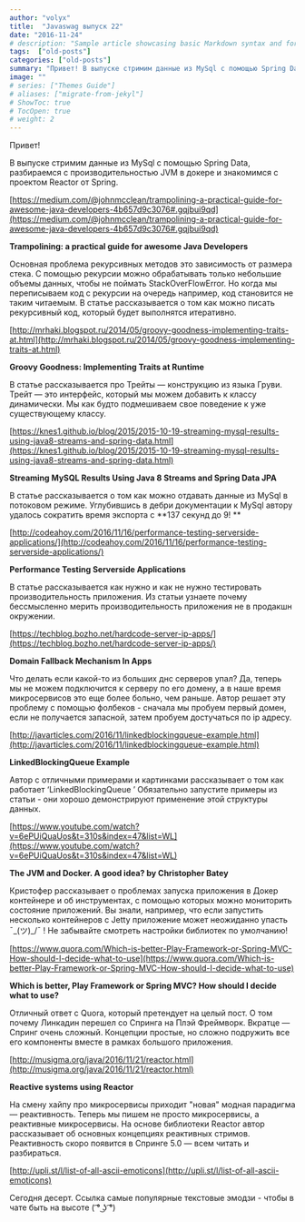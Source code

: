```yaml
---
author: "volyx"
title:  "Javaswag выпуск 22"
date: "2016-11-24"
# description: "Sample article showcasing basic Markdown syntax and formatting for HTML elements."
tags:  ["old-posts"]
categories: ["old-posts"]
summary: "Привет! В выпуске стримим данные из MySql с помощью Spring Data, разбираемся с производительностью JVM в докере и знакомимся с проектом Reactor от Spring."
image: ""
# series: ["Themes Guide"]
# aliases: ["migrate-from-jekyl"]
# ShowToc: true
# TocOpen: true
# weight: 2
---
```


Привет!

В выпуске стримим данные из MySql с помощью Spring Data, разбираемся с производительностью JVM в докере и знакомимся с проектом Reactor от Spring. 

[https://medium.com/@johnmcclean/trampolining-a-practical-guide-for-awesome-java-developers-4b657d9c3076#.gqjbui9qd](https://medium.com/@johnmcclean/trampolining-a-practical-guide-for-awesome-java-developers-4b657d9c3076#.gqjbui9qd)

**Trampolining: a practical guide for awesome Java Developers**

Основная проблема рекурсивных методов это зависимость от размера стека. С помощью рекурсии можно обрабатывать только небольшие объемы данных, чтобы не поймать StackOverFlowError. Но когда мы переписываем код с рекурсии на очередь например, код становится не таким читаемым. В статье рассказывается о том как можно писать рекурсивный код, который будет выполнятся итеративно.

[http://mrhaki.blogspot.ru/2014/05/groovy-goodness-implementing-traits-at.html](http://mrhaki.blogspot.ru/2014/05/groovy-goodness-implementing-traits-at.html)

**Groovy Goodness: Implementing Traits at Runtime**

В статье рассказывается про Трейты — конструкцию из языка Груви. Трейт — это интерфейс, который мы можем добавить к классу динамически. Мы как будто подмешиваем свое поведение к уже существующему классу.

[https://knes1.github.io/blog/2015/2015-10-19-streaming-mysql-results-using-java8-streams-and-spring-data.html](https://knes1.github.io/blog/2015/2015-10-19-streaming-mysql-results-using-java8-streams-and-spring-data.html)

**Streaming MySQL Results Using Java 8 Streams and Spring Data JPA**

В статье рассказывается о том как можно отдавать данные из MySql в потоковом режиме. Углубившись в дебри документации к MySql  автору удалось сократить время экспорта с **137 секунд до 9! **

[http://codeahoy.com/2016/11/16/performance-testing-serverside-applications/](http://codeahoy.com/2016/11/16/performance-testing-serverside-applications/)

**Performance Testing Serverside Applications**

В статье рассказывается как нужно и как не нужно тестировать производительность приложения. Из статьи узнаете почему бессмысленно мерить производительность приложения не в продакшн окружении.

[https://techblog.bozho.net/hardcode-server-ip-apps/](https://techblog.bozho.net/hardcode-server-ip-apps/)

**Domain Fallback Mechanism In Apps**

Что делать если какой-то из больших днс серверов упал? Да, теперь мы не можем подключится к серверу по его домену, а в наше время микросервисов это еще более больно, чем раньше. Автор решает эту проблему с помощью фолбеков - сначала мы пробуем первый домен, если не получается запасной, затем пробуем достучаться по ip адресу.

[http://javarticles.com/2016/11/linkedblockingqueue-example.html](http://javarticles.com/2016/11/linkedblockingqueue-example.html)

**LinkedBlockingQueue Example**

Автор с отличными примерами и картинками рассказывает о том как работает ‘LinkedBlockingQueue ’ Обязательно запустите примеры из статьи - они хорошо демонстрируют применение этой структуры данных.

[https://www.youtube.com/watch?v=6ePUiQuaUos&t=310s&index=47&list=WL](https://www.youtube.com/watch?v=6ePUiQuaUos&t=310s&index=47&list=WL)

**The JVM and Docker. A good idea? by Christopher Batey**

Кристофер рассказывает о проблемах запуска приложения в Докер контейнере и об инструментах, с помощью которых можно мониторить состояние приложений.
Вы знали, например, что если запустить несколько контейнеров с Jetty приложение может неожиданно упасть ¯\_(ツ)_/¯ ! Не забывайте смотреть настройки библиотек по умолчанию!

[https://www.quora.com/Which-is-better-Play-Framework-or-Spring-MVC-How-should-I-decide-what-to-use](https://www.quora.com/Which-is-better-Play-Framework-or-Spring-MVC-How-should-I-decide-what-to-use)

**Which is better, Play Framework or Spring MVC? How should I decide what to use?**

Отличный ответ с Quora, который претендует на целый пост. О том почему Линкадин перешел со Спринга на Плэй Фреймворк. Вкратце — Спринг очень сложный. Концепции простые, но сложно подружить все его компоненты вместе в рамках большого приложения.

[http://musigma.org/java/2016/11/21/reactor.html](http://musigma.org/java/2016/11/21/reactor.html)

**Reactive systems using Reactor**

На смену хайпу про микросервисы приходит "новая" модная парадигма — реактивность. Теперь мы пишем не просто микросервисы, а реактивные микросервисы. На основе библиотеки Reactor автор рассказывает об основных концепциях реактивных стримов. Реактивность скоро появится в Спринге 5.0 — всем читать и разбираться.

[http://upli.st/l/list-of-all-ascii-emoticons](http://upli.st/l/list-of-all-ascii-emoticons)

Сегодня десерт. Ссылка самые популярные текстовые эмодзи - чтобы в чате быть на высоте ( ͡° ͜ʖ ͡°)
